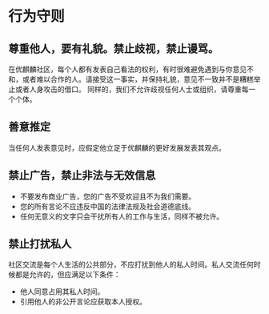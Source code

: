 行为守则
===

尊重他人，要有礼貌。禁止歧视，禁止谩骂。
---
在优麒麟社区，每个人都有发表自己看法的权利，有时很难避免遇到与你意见不和，或者难以合作的人。请接受这一事实，并保持礼貌，意见不一致并不是糟糕举止或者人身攻击的借口。 同样的，我们不允许歧视任何人士或组织，请尊重每一个个体。

善意推定
---
当任何人发表意见时，应假定他立足于优麒麟的更好发展发表其观点。

禁止广告，禁止非法与无效信息
---
* 不要发布商业广告，您的广告不受欢迎且不为我们需要。
* 您的所有言论不应违反中国的法律法规及社会道德底线。
* 任何无意义的文字只会干扰所有人的工作与生活，同样不被允许。

禁止打扰私人
---
社区交流是每个人生活的公共部分，不应打扰到他人的私人时间。私人交流任何时候都是允许的，但应满足以下条件：
* 他人同意占用其私人时间。
* 引用他人的非公开言论应获取本人授权。
